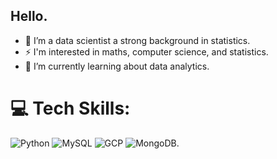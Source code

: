 ## Hello.

- 🔭 I’m a data scientist a strong background in statistics.
- ⚡ I'm interested in maths, computer science, and statistics.
- 🌱 I’m currently learning about data analytics.
  
# 💻 Tech Skills:
 ![Python](https://img.shields.io/badge/python-3670A0?style=for-the-badge&logo=python&logoColor=ffdd54) ![MySQL](https://img.shields.io/badge/mysql-4479A1.svg?style=for-the-badge&logo=mysql&logoColor=white) ![GCP](https://img.shields.io/badge/Google%20Cloud-4285F4?&style=plastic&logo=Google%20Cloud&logoColor=white) ![MongoDB](https://img.shields.io/badge/-MongoDB-13aa52?style=for-the-badge&logo=mongodb&logoColor=white).
